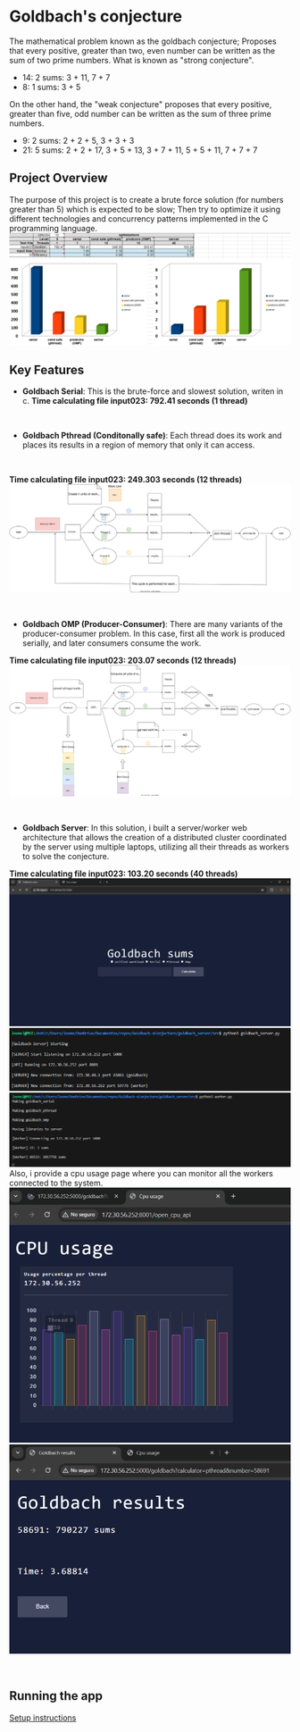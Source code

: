 # Goldbach's conjecture

The mathematical problem known as the goldbach conjecture; Proposes that every positive, greater than two, even number can be written as the sum of two prime numbers. What is known as "strong conjecture".

- 14: 2 sums: 3 + 11, 7 + 7
- 8: 1 sums: 3 + 5

On the other hand, the "weak conjecture" proposes that every positive, greater than five, odd number can be written as the sum of three prime numbers.

- 9: 2 sums: 2 + 2 + 5, 3 + 3 + 3
- 21: 5 sums: 2 + 2 + 17, 3 + 5 + 13, 3 + 7 + 11, 5 + 5 + 11, 7 + 7 + 7

## Project Overview

The purpose of this project is to create a brute force solution (for numbers greater than 5) which is expected to be slow; Then try to optimize it using different technologies and concurrency patterns implemented in the C programming language.
![makeImg](img/performanceChart.png)


## Key Features
- **Goldbach Serial**: This is the brute-force and slowest solution, writen in c. 
**Time calculating file input023: 792.41 seconds (1 thread)**

<br>

- **Goldbach Pthread (Conditonally safe)**: Each thread does its work and places its results in a region of memory that only it can access.
<br>

**Time calculating file input023: 249.303 seconds (12 threads)**
![designImg](/goldbach_pthread/design/design.svg)

<br>

- **Goldbach OMP (Producer-Consumer)**: There are many variants of the producer-consumer problem. In this case, first all the work is produced serially, and later consumers consume the work.

**Time calculating file input023: 203.07 seconds (12 threads)**
![designImg](/goldbach_omp/design/concurrent_design.svg)

<br>

- **Goldbach Server**: In this solution, i built a server/worker web architecture that allows the creation of a distributed cluster coordinated by the server using multiple laptops, utilizing all their threads as workers to solve the conjecture.

**Time calculating file input023: 103.20 seconds (40 threads)**
![designImg](img/homePage.png)
![designImg](img/workerConnection.png)
![designImg](img/worker.png)
Also, i provide a cpu usage page where you can monitor all the workers connected to the system.
![designImg](img/cpuChart.png)
![designImg](img/result.png)

<br>

## Running the app
<a href="https://github.com/LeonelCamposM/Goldbach-sConjecture/blob/main/goldbach_server/README.md">Setup instructions</a>


